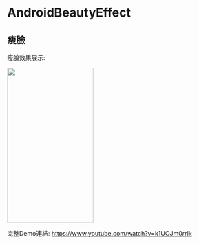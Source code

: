 # AndroidBeautyEffect
## 瘦臉
瘦臉效果展示:

<img src="https://github.com/YoranLiu/AndroidBeautyEffect/blob/master/smallFace_result.gif" width=200 height=360 />

完整Demo連結:
https://www.youtube.com/watch?v=k1UOJm0rrIk
